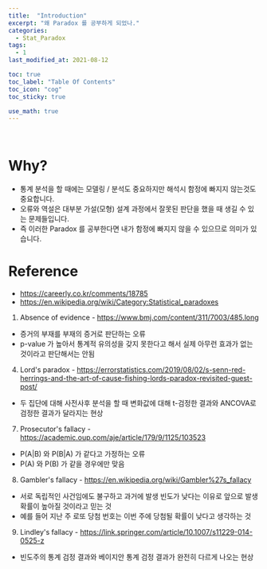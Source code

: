 ```yaml
---
title:  "Introduction"
excerpt: "왜 Paradox 를 공부하게 되었나."
categories:
  - Stat_Paradox
tags:
  - 1
last_modified_at: 2021-08-12

toc: true
toc_label: "Table Of Contents"
toc_icon: "cog"
toc_sticky: true

use_math: true
---
```


<br>

# Why?

- 통계 분석을 할 때에는 모델링 / 분석도 중요하지만 해석시 함정에 빠지지 않는것도 중요합니다. 
- 오류와 역설은 대부분 가설(모형) 설계 과정에서 잘못된 판단을 했을 때 생길 수 있는 문제들입니다. 
- 즉 이러한 Paradox 를 공부한다면 내가 함정에 빠지지 않을 수 있으므로 의미가 있습니다.

# Reference 

- https://careerly.co.kr/comments/18785
- https://en.wikipedia.org/wiki/Category:Statistical_paradoxes

1) Absence of evidence - https://www.bmj.com/content/311/7003/485.long

- 증거의 부재를 부재의 증거로 판단하는 오류
- p-value 가 높아서 통계적 유의성을 갖지 못한다고 해서 실제 아무런 효과가 없는 것이라고 판단해서는 안됨

4) Lord's paradox - https://errorstatistics.com/2019/08/02/s-senn-red-herrings-and-the-art-of-cause-fishing-lords-paradox-revisited-guest-post/

- 두 집단에 대해 사전사후 분석을 할 때 변화값에 대해 t-검정한 결과와 ANCOVA로 검정한 결과가 달라지는 현상

7) Prosecutor's fallacy - https://academic.oup.com/aje/article/179/9/1125/103523

- P(A|B) 와 P(B|A) 가 같다고 가정하는 오류
- P(A) 와 P(B) 가 같을 경우에만 맞음

8) Gambler's fallacy - https://en.wikipedia.org/wiki/Gambler%27s_fallacy
- 서로 독립적인 사건임에도 불구하고 과거에 발생 빈도가 낮다는 이유로 앞으로 발생 확률이 높아질 것이라고 믿는 것
- 예를 들어 지난 주 로또 당첨 번호는 이번 주에 당첨될 확률이 낮다고 생각하는 것

9) Lindley's fallacy - https://link.springer.com/article/10.1007/s11229-014-0525-z
- 빈도주의 통계 검정 결과와 베이지안 통계 검정 결과가 완전히 다르게 나오는 현상
